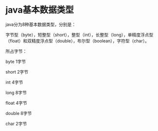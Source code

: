 # java基本数据类型

java分为8种基本数据类型，分别是：

字节型（byte），短整型（short），整型（int），长整型（long），单精度浮点型（float）和双精度浮点型（double），布尔型（boolean），字符型（char）。

所占字节：

byte   1字节

short   2字节

int   4字节

long  8字节

float  4字节

double  8字节

char 2字节

